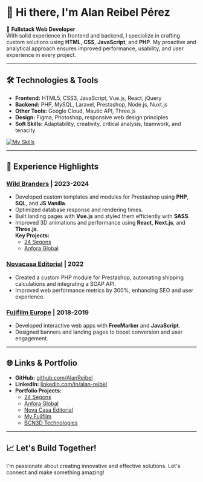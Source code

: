 # 👋 Hi there, I'm Alan Reibel Pérez

🎯 **Fullstack Web Developer**  
With solid experience in frontend and backend, I specialize in crafting custom solutions using **HTML**, **CSS**, **JavaScript**, and **PHP**. My proactive and analytical approach ensures improved performance, usability, and user experience in every project.

---

## 🛠️ Technologies & Tools

- **Frontend:** HTML5, CSS3, JavaScript, Vue.js, React, jQuery
- **Backend:** PHP, MySQL, Laravel, Prestashop, Node.js, Nuxt.js
- **Other Tools:** Google Cloud, Mautic API, Three.js
- **Design:** Figma, Photoshop, responsive web design principles
- **Soft Skills:** Adaptability, creativity, critical analysis, teamwork, and tenacity

[![My Skills](https://skillicons.dev/icons?i=html,css,js,vite,nodejs,npm,vue,nuxtjs,pinia,react,nextjs,threejs,git,github,gitlab,php,mysql,laravel,figma,xd,ps,svg,wordpress,jquery,astro,gcp,vscode)](https://skillicons.dev)

---

## 💼 Experience Highlights

### [Wild Branders](https://wildbranders.com) | 2023-2024
- Developed custom templates and modules for Prestashop using **PHP**, **SQL**, and **JS Vanilla**.
- Optimized database response and rendering times.
- Built landing pages with **Vue.js** and styled them efficiently with **SASS**.
- Improved 3D animations and performance using **React**, **Next.js**, and **Three.js**.  
  **Key Projects:**  
  - [24 Segons](https://24segons.es)  
  - [Anfora Global](https://anfora.global/perform)

### [Novacasa Editorial](https://novacasaeditorial.com) | 2022
- Created a custom PHP module for Prestashop, automating shipping calculations and integrating a SOAP API.
- Improved web performance metrics by 300%, enhancing SEO and user experience.

### [Fujifilm Europe](https://myfujifilm.es) | 2018-2019
- Developed interactive web apps with **FreeMarker** and **JavaScript**.
- Designed banners and landing pages to boost conversion and user engagement.

---

## 🌐 Links & Portfolio

- **GitHub:** [github.com/AlanReibel](https://github.com/AlanReibel)  
- **LinkedIn:** [linkedin.com/in/alan-reibel](https://www.linkedin.com/in/alan-reibel)  
- **Portfolio Projects:**  
  - [24 Segons](https://24segons.es)  
  - [Anfora Global](https://anfora.global/perform)  
  - [Nova Casa Editorial](https://novacasaeditorial.com)  
  - [My Fujifilm](https://myfujifilm.es)  
  - [BCN3D Technologies](http://www.bcn3dtechnologies.com)

---

## 📈 Let's Build Together!

I'm passionate about creating innovative and effective solutions. Let's connect and make something amazing!




